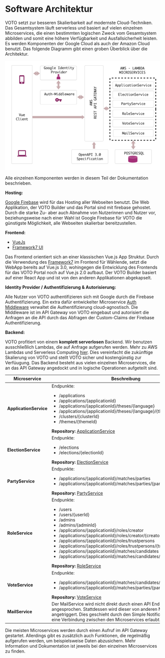 # Software Architektur

VOTO setzt zur besseren Skalierbarkeit auf modernste Cloud-Techniken. Das Gesamtsystem läuft serverless und basiert auf vielen einzelnen Microservices, die einen bestimmten logischen Zweck vom Gesamtsystem abbilden und somit eine höhere Verfügbarkeit und Ausfallsicherheit leisten. Es werden Komponenten der Google Cloud als auch der Amazon Cloud benutzt. Das folgende Diagramm gibt einen groben Überblick über die Architektur.

![High-Level-Architecture](../res/VOTO_Architecture.png "High-Level-Architecture")

Alle einzelnen Komponenten werden in diesem Teil der Dokumentation beschrieben.

**Hosting:**

[Google Firebase](https://firebase.google.com) wird für das Hosting aller Webseiten benutzt. Die Web Applikation, der VOTO Builder und das Portal sind mit firebase gehostet. Durch die starke Zu- aber auch Abnahme von Nutzerinnen und Nutzer vor, beziehungsweise nach einer Wahl ist Google Firebase für VOTO die günstigste Möglichkeit, alle Webseiten skalierbar bereitzustellen.

**Frontend:**

- [VueJs](https://vuejs.org)
- [Framework7 UI](https://framework7.io)

Das Frontend orientiert sich an einer klassischen Vue.js App Struktur. Durch die Verwendung des [Framework7](https://framework7.io) im Frontend für Wählende, setzt die WebApp bereits auf Vue.js 3.0, wohingegen die Entwicklung des Frontends für das VOTO Portal noch auf Vue.js 2.0 aufbaut. Der VOTO Builder basiert auf einer React App und ist von den anderen Applikationen abgekapselt.

**Identity Provider / Authentifizierung & Autorisierung:**

Alle Nutzer von VOTO authentifizieren sich mit Google durch die Firebase Authentifizierung. Ein extra dafür entwickelter Microservice [Auth Middleware](https:/github.com/voto-vote/auth-middleware) verwaltet die Authentifizierung cloud-agnostisch. Die Middleware ist im API Gateway von VOTO eingebaut und autorisiert die Anfragen an die API durch das Abfragen der Custom-Claims der Firebase Authentifizierung.

**Backend:**

VOTO profitiert von einem **komplett serverlosen** Backend. Wir benutzen ausschließlich Lambdas, die auf Anfrage aufgerufen werden. Mehr zu AWS Lambdas und Serverless Computing [hier](https://en.wikipedia.org/wiki/Serverless_computing). Dies vereinfacht die zukünftige Skalierung von VOTO und stellt VOTO sicher und kostengünstig zur Verfüugung. Das Backend besteht aus vielen einzelnen Microservices, die an das API Gateway angedockt und in logische Operationen aufgeteilt sind.

| Microservice           | Beschreibung                                                                                                                                                                                                                                                                                                                                                                                                                                                                                                                                                                           |
| ---------------------- | -------------------------------------------------------------------------------------------------------------------------------------------------------------------------------------------------------------------------------------------------------------------------------------------------------------------------------------------------------------------------------------------------------------------------------------------------------------------------------------------------------------------------------------------------------------------------------------- |
| **ApplicationService** | Endpunkte: <ul> <li>/applications</li> <li>/applications/{applicationId}</li> <li>/applications/{applicationId}/theses/{language}</li> <li>/applications/{applicationId}/theses/{language}/{theseId}</li> <li>/clusters/{clusterId}</li> <li>/themes/{themeId}</li> </ul> **Repository:** [ApplicationService](https://github.com/voto-vote/backend-application-service)                                                                                                                                                                                                               |
| **ElectionService**    | Endpunkte: <ul> <li>/elections</li> <li>/elections/{electionId}</li> </ul> **Repository:** [ElectionService](https://github.com/voto-vote/backend-election-service)                                                                                                                                                                                                                                                                                                                                                                                                                    |
| **PartyService**       | Endpunkte: <ul> <li>/applications/{applicationId}/matches/parties</li> <li>/applications/{applicationId}/matches/parties/{partyId}</li> </ul> **Repository:** [PartyService](https://github.com/voto-vote/backend-party-service)                                                                                                                                                                                                                                                                                                                                                       |
| **RoleService**        | Endpunkte: <ul> <li>/users</li> <li>/users/{userId}</li> <li>/admins</li><li>/admins/{adminId}</li> <li>/applications/{applicationId}/roles/creator</li> <li>/applications/{applicationId}/roles/creator/{creatorId}</li> <li>/applications/{applicationId}/roles/trustpersons</li> <li>/applications/{applicationId}/roles/trustpersons/{trustPersonId}</li> <li>/applications/{applicationId}/matches/candidates</li> <li>/applications/{applicationId}/matches/candidates/{candidateId}</li> </ul> **Repository:** [RoleService](https://github.com/voto-vote/backend-role-service) |
| **VoteService**        | Endpunkte: <ul> <li>/applications/{applicationId}/matches/candidates/{candidateId}/votes</li> <li>/applications/{applicationId}/matches/parties/{partyId}/votes</li> </ul> **Repository:** [VoteService](https://github.com/voto-vote/backend-vote-service)                                                                                                                                                                                                                                                                                                                            |
| **MailService**        | Der MailService wird nicht direkt durch einen API Endpunkt angesprochen. Stattdessen wird dieser von anderen Microservices angetriggert. Dies geschieht durch den Simple Notification Service, der eine Verbindung zwischen den Microservices erlaubt.                                                                                                                                                                                                                                                                                                                                 |

Die meisten Microservices werden durch einen Aufruf im API Gateway gestartet. Allerdings gibt es zusätzlich auch Funktionen, die regelmäßig aufgerufen werden, um beispielsweise Daten abzusichern. Mehr Information und Dokumentation ist jeweils bei den einzelnen Microservices zu finden.

